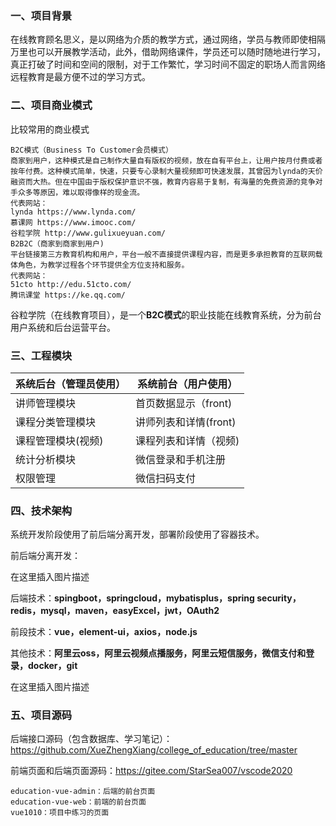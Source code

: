### 一、项目背景

在线教育顾名思义，是以网络为介质的教学方式，通过网络，学员与教师即使相隔万里也可以开展教学活动，此外，借助网络课件，学员还可以随时随地进行学习，真正打破了时间和空间的限制，对于工作繁忙，学习时间不固定的职场人而言网络远程教育是最方便不过的学习方式。

### 二、项目商业模式

比较常用的商业模式

    B2C模式（Business To Customer会员模式）
    商家到用户，这种模式是自己制作大量自有版权的视频，放在自有平台上，让用户按月付费或者按年付费。这种模式简单，快速，只要专心录制大量视频即可快速发展，其曾因为lynda的天价融资而大热。但在中国由于版权保护意识不强，教育内容易于复制，有海量的免费资源的竞争对手众多等原因，难以取得像样的现金流。
    代表网站：
    lynda https://www.lynda.com/
    慕课网 https://www.imooc.com/
    谷粒学院 http://www.gulixueyuan.com/
    B2B2C（商家到商家到用户)
    平台链接第三方教育机构和用户，平台一般不直接提供课程内容，而是更多承担教育的互联网载体角色，为教学过程各个环节提供全方位支持和服务。
    代表网站：
    51cto http://edu.51cto.com/
    腾讯课堂 https://ke.qq.com/
    

谷粒学院（在线教育项目），是一个**B2C模式**的职业技能在线教育系统，分为前台用户系统和后台运营平台。



### 三、工程模块

| 系统后台（管理员使用） | 系统前台（用户使用）  |
| ---------------------- | --------------------- |
| 讲师管理模块           | 首页数据显示（front)  |
| 课程分类管理模块       | 讲师列表和详情(front) |
| 课程管理模块(视频)     | 课程列表和详情（视频) |
| 统计分析模块           | 微信登录和手机注册    |
| 权限管理               | 微信扫码支付          |



### 四、技术架构

系统开发阶段使用了前后端分离开发，部署阶段使用了容器技术。

前后端分离开发：

在这里插入图片描述

后端技术：**spingboot，springcloud，mybatisplus，spring security，redis，mysql，maven，easyExcel，jwt，OAuth2**

前段技术：**vue，element-ui，axios，node.js**

其他技术：**阿里云oss，阿里云视频点播服务，阿里云短信服务，微信支付和登录，docker，git**

在这里插入图片描述



### 五、项目源码

后端接口源码（包含数据库、学习笔记）：https://github.com/XueZhengXiang/college_of_education/tree/master

前端页面和后端页面源码：https://gitee.com/StarSea007/vscode2020

    education-vue-admin：后端的前台页面
    education-vue-web：前端的前台页面
    vue1010：项目中练习的页面

